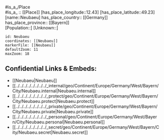 ﻿---
location: [49.23,12.43] 
mapzoom: [7,12] 
mapmarker: city 
type: City
tags:
- geo/City


SpocWebEntityId: 32801
isDeleted: false
confidential: public

---
#is_a_/Place  
#is_a_ :: [[Place]] 
[has_place_longitude::12.43] 
[has_place_latitude::49.23] 
[name::Neubaeu] 
has_place_country:: [[Germany]]  
has_place_province:: [[Bayern]]  
[Population::] 
[Unknown::] 


```leaflet
id: Neubaeu
coordinates: [[Neubaeu]] 
markerFile: [[Neubaeu]] 
defaultZoom: 11 
maxZoom: 18
```


## Confidential Links & Embeds: 
- [[Neubaeu|Neubaeu]]  
- [[../../../../../../../../_internal/geo/Continent/Europe/Germany/West/Bayern/City/Neubaeu.internal|Neubaeu.internal]] 
- [[../../../../../../../../_protect/geo/Continent/Europe/Germany/West/Bayern/City/Neubaeu.protect|Neubaeu.protect]] 
- [[../../../../../../../../_private/geo/Continent/Europe/Germany/West/Bayern/City/Neubaeu.private|Neubaeu.private]] 
- [[../../../../../../../../_personal/geo/Continent/Europe/Germany/West/Bayern/City/Neubaeu.personal|Neubaeu.personal]] 
- [[../../../../../../../../_secret/geo/Continent/Europe/Germany/West/Bayern/City/Neubaeu.secret|Neubaeu.secret]] 
